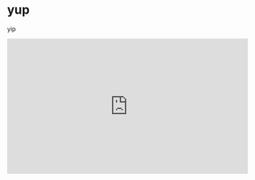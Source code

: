 <!DOCTYPE html>
<html>
<head>
  <title>how to be a sigma</title>
</head>
<body>
  <h1>yup</h1>
  <p>yip</p>
  <!-- Add more lyrics here -->
  
  <!-- Optional: Embedding the Rickroll video -->
  <iframe width="560" height="315" src="https://www.youtube.com/embed/dQw4w9WgXcQ?autoplay=1" frameborder="0" allowfullscreen></iframe>
</body>
</html>
